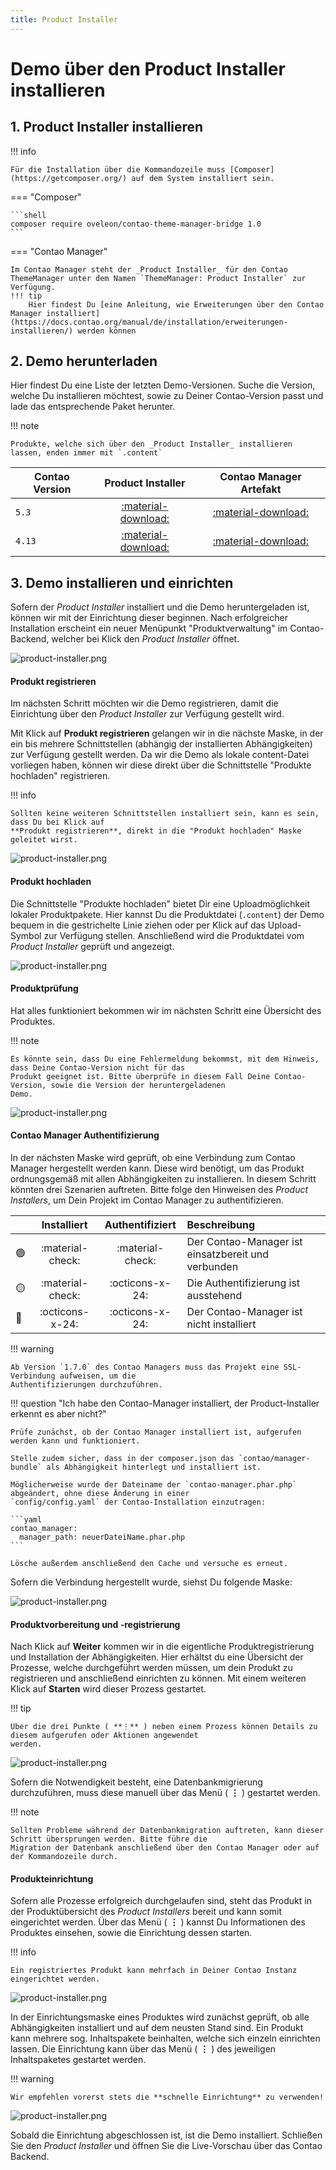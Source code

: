 ```yaml
---
title: Product Installer
---
```


# Demo über den Product Installer installieren

## 1. Product Installer installieren

!!! info

    Für die Installation über die Kommandozeile muss [Composer](https://getcomposer.org/) auf dem System installiert sein.

=== "Composer"

    ```shell
    composer require oveleon/contao-theme-manager-bridge 1.0
    ```

=== "Contao Manager"

    Im Contao Manager steht der _Product Installer_ für den Contao ThemeManager unter dem Namen `ThemeManager: Product Installer` zur Verfügung.
    !!! tip
        Hier findest Du [eine Anleitung, wie Erweiterungen über den Contao Manager installiert](https://docs.contao.org/manual/de/installation/erweiterungen-installieren/) werden können

## 2. Demo herunterladen

Hier findest Du eine Liste der letzten Demo-Versionen. Suche die Version, welche Du installieren möchtest, sowie zu
Deiner Contao-Version passt und lade das entsprechende Paket herunter.

!!! note

    Produkte, welche sich über den _Product Installer_ installieren lassen, enden immer mit `.content`

| Contao Version |                                                 Product Installer                                                 |                                       Contao Manager Artefakt                                       |
|----------------|:-----------------------------------------------------------------------------------------------------------------:|:---------------------------------------------------------------------------------------------------:|
| `5.3`          | [:material-download:](https://www.contao-thememanager.com/files/demo/contao-thememanager-demo-5.3-1.0.0.content)  | [:material-download:](https://github.com/contao-thememanager/demo/blob/5.3/docs/demo/ctm-demo.zip)  |
| `4.13`         | [:material-download:](https://www.contao-thememanager.com/files/demo/contao-thememanager-demo-4.13-1.0.0.content) | [:material-download:](https://github.com/contao-thememanager/demo/blob/4.13/docs/demo/ctm-demo.zip) |

## 3. Demo installieren und einrichten

Sofern der _Product Installer_ installiert und die Demo heruntergeladen ist, können wir mit der Einrichtung dieser
beginnen. Nach erfolgreicher Installation erscheint ein neuer Menüpunkt "Produktverwaltung" im Contao-Backend, welcher bei Klick den _Product Installer_
öffnet.

![product-installer.png](../../../assets/product-installer/product-installer.png)

#### Produkt registrieren

Im nächsten Schritt möchten wir die Demo registrieren, damit die Einrichtung über den _Product Installer_ zur Verfügung
gestellt wird.

Mit Klick auf **Produkt registrieren** gelangen wir in die nächste Maske, in der ein bis mehrere Schnittstellen (abhängig der installierten Abhängigkeiten) zur Verfügung
gestellt werden. Da wir die Demo als lokale content-Datei vorliegen haben, können wir diese direkt über die
Schnittstelle "Produkte hochladen" registrieren.

!!! info

    Sollten keine weiteren Schnittstellen installiert sein, kann es sein, dass Du bei Klick auf
    **Produkt registrieren**, direkt in die "Produkt hochladen" Maske geleitet wirst.

![product-installer.png](../../../assets/product-installer/product-upload.png)

#### Produkt hochladen

Die Schnittstelle "Produkte hochladen" bietet Dir eine Uploadmöglichkeit lokaler Produktpakete. Hier kannst Du die
Produktdatei (`.content`) der Demo bequem in die gestrichelte Linie ziehen oder per Klick auf das Upload-Symbol zur
Verfügung stellen.
Anschließend wird die Produktdatei vom _Product Installer_ geprüft und angezeigt.

![product-installer.png](../../../assets/product-installer/product-uploader.png)

#### Produktprüfung

Hat alles funktioniert bekommen wir im nächsten Schritt eine Übersicht des Produktes.

!!! note

    Es könnte sein, dass Du eine Fehlermeldung bekommst, mit dem Hinweis, dass Deine Contao-Version nicht für das
    Produkt geeignet ist. Bitte überprüfe in diesem Fall Deine Contao-Version, sowie die Version der heruntergeladenen
    Demo.

![product-installer.png](../../../assets/product-installer/product-preview.png)

#### Contao Manager Authentifizierung

In der nächsten Maske wird geprüft, ob eine Verbindung zum Contao Manager hergestellt werden kann. Diese
wird benötigt, um das Produkt ordnungsgemäß mit allen Abhängigkeiten zu installieren.
In diesem Schritt könnten drei Szenarien auftreten. Bitte folge den Hinweisen des _Product Installers_, um Dein Projekt
im Contao Manager zu authentifizieren.

|    |   Installiert    | Authentifiziert  | Beschreibung                                       |
|----|:----------------:|:----------------:|:---------------------------------------------------|
| 🟢 | :material-check: | :material-check: | Der Contao-Manager ist einsatzbereit und verbunden |
| 🟡 | :material-check: | :octicons-x-24:  | Die Authentifizierung ist ausstehend               |
| 🔴 | :octicons-x-24:  | :octicons-x-24:  | Der Contao-Manager ist nicht installiert           |

!!! warning

    Ab Version `1.7.0` des Contao Managers muss das Projekt eine SSL-Verbindung aufweisen, um die
    Authentifizierungen durchzuführen.

!!! question "Ich habe den Contao-Manager installiert, der Product-Installer erkennt es aber nicht?"

    Prüfe zunächst, ob der Contao Manager installiert ist, aufgerufen werden kann und funktioniert.

    Stelle zudem sicher, dass in der composer.json das `contao/manager-bundle` als Abhängigkeit hinterlegt und installiert ist.

    Möglicherweise wurde der Dateiname der `contao-manager.phar.php` abgeändert, ohne diese Änderung in einer
    `config/config.yaml` der Contao-Installation einzutragen:

    ```yaml
    contao_manager:
      manager_path: neuerDateiName.phar.php
    ```
    
    Lösche außerdem anschließend den Cache und versuche es erneut.

Sofern die Verbindung hergestellt wurde, siehst Du folgende Maske:

![product-installer.png](../../../assets/product-installer/product-manager.png)

#### Produktvorbereitung und -registrierung

Nach Klick auf **Weiter** kommen wir in die eigentliche Produktregistrierung und Installation der Abhängigkeiten. Hier
erhältst du eine Übersicht der Prozesse, welche durchgeführt werden müssen, um dein Produkt zu registrieren und
anschließend einrichten zu können.
Mit einem weiteren Klick auf **Starten** wird dieser Prozess gestartet.

!!! tip

    Über die drei Punkte ( **⋮** ) neben einem Prozess können Details zu diesem aufgerufen oder Aktionen angewendet
    werden.

![product-installer.png](../../../assets/product-installer/product-process-console.png)

Sofern die Notwendigkeit besteht, eine Datenbankmigrierung durchzuführen, muss diese manuell über das Menü ( **⋮** )
gestartet werden.

!!! note

    Sollten Probleme während der Datenbankmigration auftreten, kann dieser Schritt übersprungen werden. Bitte führe die
    Migration der Datenbank anschließend über den Contao Manager oder auf der Kommandozeile durch.

#### Produkteinrichtung

Sofern alle Prozesse erfolgreich durchgelaufen sind, steht das Produkt in der
Produktübersicht des _Product Installers_ bereit und kann somit eingerichtet werden.
Über das Menü ( **⋮** ) kannst Du Informationen des Produktes einsehen, sowie die Einrichtung dessen starten.

!!! info

    Ein registriertes Produkt kann mehrfach in Deiner Contao Instanz eingerichtet werden.

![product-installer.png](../../../assets/product-installer/product-products.png)

In der Einrichtungsmaske eines Produktes wird zunächst geprüft, ob alle Abhängigkeiten installiert und auf
dem neusten Stand sind. Ein Produkt kann mehrere sog. Inhaltspakete beinhalten, welche sich einzeln einrichten lassen. Die Einrichtung kann über das Menü ( **⋮** ) des jeweiligen
Inhaltspaketes gestartet werden.


!!! warning

    Wir empfehlen vorerst stets die **schnelle Einrichtung** zu verwenden!

![product-installer.png](../../../assets/product-installer/product-setup.png)

Sobald die Einrichtung abgeschlossen ist, ist die Demo installiert. Schließen Sie den _Product Installer_ und öffnen Sie
die Live-Vorschau über das Contao Backend.
